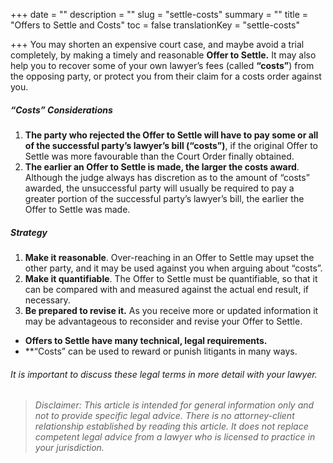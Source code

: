 +++
date = ""
description = ""
slug = "settle-costs"
summary = ""
title = "Offers to Settle and Costs"
toc = false
translationKey = "settle-costs"

+++
You may shorten an expensive court case, and maybe avoid a trial completely, by making a timely and reasonable **Offer to Settle.** It may also help you to recover some of your own lawyer’s fees (called **“costs”**) from the opposing party, or protect you from their claim for a costs order against you.

##### “Costs” Considerations

1. **The party who rejected the Offer to Settle will have to pay some or all of the successful party’s lawyer’s bill (“costs”)**, if the original Offer to Settle was more favourable than the Court Order finally obtained.
2. **The earlier an Offer to Settle is made, the larger the costs award**. Although the judge always has discretion as to the amount of “costs” awarded, the unsuccessful party will usually be required to pay a greater portion of the successful party’s lawyer’s bill, the earlier the Offer to Settle was made.

##### Strategy

1. **Make it reasonable**. Over-reaching in an Offer to Settle may upset the other party, and it may be used against you when arguing about “costs”.
2. **Make it quantifiable**. The Offer to Settle must be quantifiable, so that it can be compared with and measured against the actual end result, if necessary.
3. **Be prepared to revise it.** As you receive more or updated information it may be advantageous to reconsider and revise your Offer to Settle.

* **Offers to Settle have many technical, legal requirements.**
* **“Costs” can be used to reward or punish litigants in many ways.

###### It is important to discuss these legal terms in more detail with your lawyer.

> _Disclaimer: This article is intended for general information only and not to provide specific legal advice. There is no attorney-client relationship established by reading this article. It does not replace competent legal advice from a lawyer who is licensed to practice in your jurisdiction._